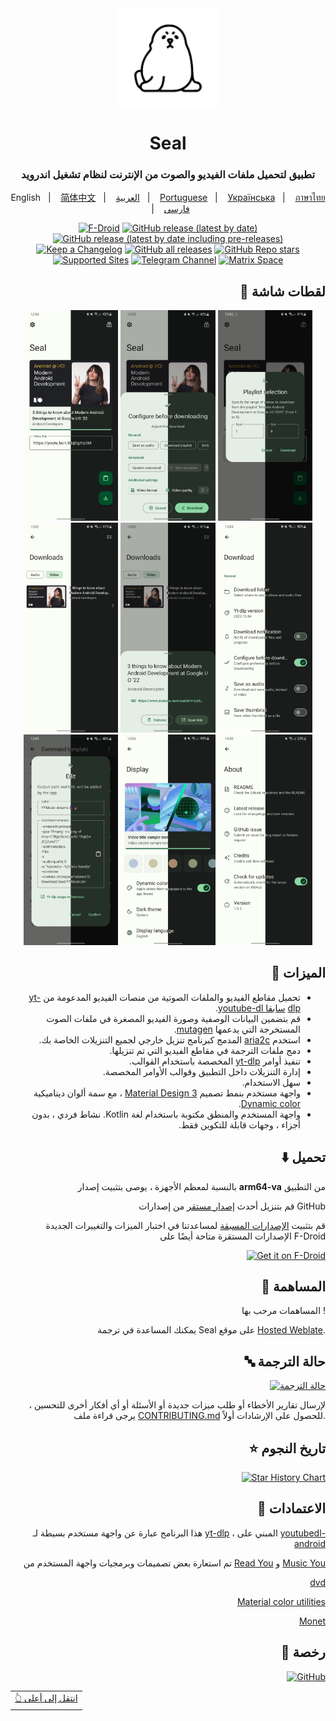 <div align="center">
	
<img width="" src="fastlane/metadata/android/en-US/images/icon.png"  width=160 height=160  align="center">

# Seal

### تطبيق لتحميل ملفات الفيديو والصوت من الإنترنت لنظام تشغيل اندرويد


English
&nbsp;&nbsp;| &nbsp;&nbsp;
<a href="https://github.com/JunkFood02/Seal/blob/main/README-zh.md">简体中文</a>
&nbsp;&nbsp;| &nbsp;&nbsp;
<a href="https://github.com/JunkFood02/Seal/blob/main/README-ar.md">العربية</a>
&nbsp;&nbsp;| &nbsp;&nbsp;
<a href="https://github.com/JunkFood02/Seal/blob/main/README-pt.md">Portuguese</a>
&nbsp;&nbsp;| &nbsp;&nbsp;
<a href="https://github.com/JunkFood02/Seal/blob/main/README-ua.md">Українська</a>
&nbsp;&nbsp;| &nbsp;&nbsp;
<a href="https://github.com/JunkFood02/Seal/blob/main/README-th.md">ภาษาไทย</a>
&nbsp;&nbsp;| &nbsp;&nbsp;
<a href="https://github.com/JunkFood02/Seal/blob/main/README-fa.md">فارسی</a>


[![F-Droid](https://img.shields.io/f-droid/v/com.junkfood.seal?color=b4eb12&label=F-Droid&logo=fdroid&logoColor=1f78d2)](https://f-droid.org/en/packages/com.junkfood.seal)
[![GitHub release (latest by date)](https://img.shields.io/github/v/release/JunkFood02/Seal?color=black&label=Stable&logo=github)](https://github.com/JunkFood02/Seal/releases/latest/)
[![GitHub release (latest by date including pre-releases)](https://img.shields.io/github/v/release/JunkFood02/Seal?include_prereleases&label=Preview&logo=Github)](https://github.com/JunkFood02/Seal/releases/)
[![Keep a Changelog](https://img.shields.io/badge/Changelog-lightgray?style=flat&color=gray&logo=keep-a-changelog)](https://github.com/JunkFood02/Seal/blob/main/CHANGELOG.md)
[![GitHub all releases](https://img.shields.io/github/downloads/JunkFood02/Seal/total?label=Downloads&logo=github)](https://github.com/JunkFood02/Seal/releases/)
[![GitHub Repo stars](https://img.shields.io/github/stars/JunkFood02/Seal?color=informational&label=Stars)](https://github.com/JunkFood02/Seal/stargazers)
[![Supported Sites](https://img.shields.io/badge/Supported-Sites-9cf.svg?style=flat)](https://github.com/yt-dlp/yt-dlp/blob/master/supportedsites.md)
[![Telegram Channel](https://img.shields.io/badge/Telegram-Seal-blue?style=flat&logo=telegram)](https://t.me/seal_app)
[![Matrix Space](https://img.shields.io/badge/Matrix-Seal-Black?style=flat&color=black&logo=matrix)](https://matrix.to/#/#seal-space:matrix.org)

</a>

<div align="right">

## 📱 لقطات شاشة

<div align="center">
<div>
<img src="fastlane/metadata/android/en-US/images/phoneScreenshots/1.jpg" width="30%" />
<img src="fastlane/metadata/android/en-US/images/phoneScreenshots/2.jpg" width="30%" />
<img src="fastlane/metadata/android/en-US/images/phoneScreenshots/3.jpg" width="30%" />
<img src="fastlane/metadata/android/en-US/images/phoneScreenshots/4.jpg" width="30%" />
<img src="fastlane/metadata/android/en-US/images/phoneScreenshots/5.jpg" width="30%" />
<img src="fastlane/metadata/android/en-US/images/phoneScreenshots/6.jpg" width="30%" />
<img src="fastlane/metadata/android/en-US/images/phoneScreenshots/7.jpg" width="30%" />
<img src="fastlane/metadata/android/en-US/images/phoneScreenshots/8.jpg" width="30%" />
<img src="fastlane/metadata/android/en-US/images/phoneScreenshots/9.jpg" width="30%" />
</div>
</div>

## 📖 الميزات

<div dir="rtl" align="rtl">
	<ul dir=rtl>
		<li>  تحميل مقاطع الفيديو والملفات الصوتية من منصات الفيديو المدعومة من <a href="https://github.com/yt-dlp/yt-dlp">yt-dlp</a> 
			<a href="https://github.com/ytdl-org/youtube-dl">سابقا youtube-dl</a>. </li>
		<li> قم بتضمين البيانات الوصفية وصورة الفيديو المصغرة في ملفات الصوت المستخرجة التي يدعمها <a href="https://github.com/quodlibet/mutagen">mutagen</a>. </li>
		<li> استخدم <a href="https://github.com/aria2/aria2">aria2c</a> المدمج كبرنامج تنزيل خارجي لجميع التنزيلات الخاصة بك. </li>
		<li> دمج ملفات الترجمة في مقاطع الفيديو التي تم تنزيلها. </li>
		<li>  تنفيذ أوامر <a href="https://github.com/yt-dlp/yt-dlp#usage-and-options">yt-dlp</a> المخصصة باستخدام القوالب. </li>
		<li>  إدارة التنزيلات داخل التطبيق وقوالب الأوامر المخصصة. </li>
		<li>  سهل الاستخدام. </li>
		<li>  واجهة مستخدم بنمط تصميم <a href="https://m3.material.io/">Material Design 3</a> ، مع سمة ألوان ديناميكية <a href="https://m3.material.io/foundations/customization">Dynamic color</a>. </li>
		<li> واجهة المستخدم والمنطق مكتوبة باستخدام لغة Kotlin. نشاط فردي ، بدون أجزاء ، وجهات قابلة للتكوين فقط. </li>
	
</div>
		
## ⬇️ تحميل
	
بالنسبة لمعظم الأجهزة ، يوصى بتثبيت إصدار **arm64-va** من التطبيق

   قم بتنزيل أحدث <a href="https://github.com/JunkFood02/Seal/releases/latest">إصدار مستقر</a> من إصدارات GitHub
    
قم بتثبيت <a href="https://github.com/JunkFood02/Seal/releases/">الإصدارات المسبقة</a> لمساعدتنا في اختبار الميزات والتغييرات الجديدة
  الإصدارات المستقرة متاحة أيضًا على F-Droid

[<img src="https://fdroid.gitlab.io/artwork/badge/get-it-on-ar.png"
    alt="Get it on F-Droid"
    height="70">](https://f-droid.org/packages/com.junkfood.seal/)


## 🤝 المساهمة

المساهمات مرحب بها !

يمكنك المساعدة في ترجمة Seal على موقع [Hosted Weblate](https://hosted.weblate.org/projects/seal/).

## 🔤 حالة الترجمة
<p align="right">
<a href="https://hosted.weblate.org/engage/seal/ar/">
<img src="https://hosted.weblate.org/widgets/seal/ar/strings/multi-auto.svg" alt="حالة الترجمة" />
</a>


لإرسال تقارير الأخطاء أو طلب ميزات جديدة أو الأسئلة أو أي أفكار أخرى للتحسين ، يرجى قراءة ملف [CONTRIBUTING.md](https://github.com/JunkFood02/Seal/blob/main/CONTRIBUTING.md) للحصول على الإرشادات أولاً.

## ⭐️ تاريخ النجوم
<p align="right">
<a href="https://star-history.com/#JunkFood02/Seal&Timeline">
<img src="https://api.star-history.com/svg?repos=JunkFood02/Seal&type=Timeline" alt="Star History Chart" />
</a>

## 🧱 الاعتمادات

هذا البرنامج عبارة عن واجهة مستخدم بسيطة لـ [yt-dlp](https://github.com/yt-dlp/yt-dlp) ، المبني على [youtubedl-android](https://github.com/yausername/youtubedl-android)

تم استعارة بعض تصميمات وبرمجيات واجهة المستخدم من [Read You](https://github.com/Ashinch/ReadYou) و [Music You](https://github.com/Kyant0/MusicYou)
<p align="right">
<a href="https://github.com/yausername/dvd">dvd</a>
</p>
<p align="right">
<a href=https://github.com/material-foundation/material-color-utilities>Material color utilities</a>
</p>
<p align="right">
<a href=https://github.com/Kyant0/Monet>Monet</a>
</p>
	
## 📃 رخصة


<p align="right">
<a href="https://github.com/JunkFood02/Seal/blob/main/LICENSE">
<img src="https://img.shields.io/github/license/JunkFood02/Seal?style=for-the-badge" alt="GitHub" />
</a>

<div align="left">
<table><td>
<a href="#start-of-content">👆 انتقل إلى أعلى</a>
</td></table>
</div>
